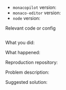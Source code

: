 <!--
Thanks for your interest in the project. I appreciate bugs filed and PRs submitted!
Please make sure that you are familiar with and follow the Code of Conduct for
this project (found in the CODE_OF_CONDUCT.md file).

Please fill out this template with all the relevant information so we can
understand what's going on and fix the issue.
-->

- `monacopilot` version:
- `monaco-editor` version:
- `node` version:

Relevant code or config

```javascript

```

What you did:

What happened:

<!-- Please provide the full error message/screenshots/anything -->

Reproduction repository:

<!--
If possible, please create a repository that reproduces the issue with the
minimal amount of code possible.
-->

Problem description:

Suggested solution:
